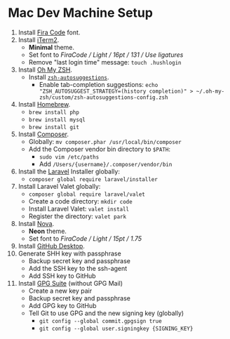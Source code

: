 # Mac Dev Machine Setup

1. Install [Fira Code](https://github.com/tonsky/FiraCode) font.
1. Install [iTerm2](https://iterm2.com/index.html).
    - **Minimal** theme.
	- Set font to _FiraCode / Light / 16pt / 131 / Use ligatures_
	- Remove "last login time" message: `touch .hushlogin`
1. Install [Oh My ZSH](https://ohmyz.sh).
    - Install [`zsh-autosuggestions`](https://github.com/zsh-users/zsh-autosuggestions).
		- Enable tab-completion suggestions: `echo "ZSH_AUTOSUGGEST_STRATEGY=(history completion)" > ~/.oh-my-zsh/custom/zsh-autosuggestions-config.zsh`
1. Install [Homebrew](https://brew.sh).
	- `brew install php`
	- `brew install mysql`
	- `brew install git`
1. Install [Composer](https://getcomposer.org).
	- Globally: `mv composer.phar /usr/local/bin/composer`
	- Add the Composer vendor bin directory to `$PATH`: 
		- `sudo vim /etc/paths`
		- Add `/Users/{username}/.composer/vendor/bin`
1. Install the [Laravel](https://laravel.com) Installer globally:
	- `composer global require laravel/installer`
1. Install Laravel Valet globally:
	- `composer global require laravel/valet`
	- Create a code directory: `mkdir code`
	- Install Laravel Valet: `valet install`
	- Register the directory: `valet park`
1. Install [Nova](https://nova.app).
	- **Neon** theme.
	- Set font to _FiraCode / Light / 15pt / 1.75_
1. Install [GitHub Desktop](https://desktop.github.com).
1. Generate SHH key with passphrase
	- Backup secret key and passphrase
	- Add the SSH key to the ssh-agent
	- Add SSH key to GitHub
1. Install [GPG Suite](https://gpgtools.org) (without GPG Mail)
	- Create a new key pair
	- Backup secret key and passphrase
	- Add GPG key to GitHub
	- Tell Git to use GPG and the new signing key (globally)
		- `git config --global commit.gpgsign true`
		- `git config --global user.signingkey {SIGNING_KEY}`
